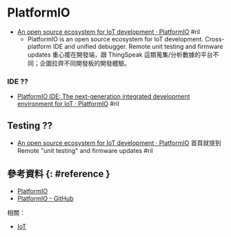 # PlatformIO

  - [An open source ecosystem for IoT development · PlatformIO](https://platformio.org/) #ril
      - PlatformIO is an open source ecosystem for IoT development. Cross-platform IDE and unified debugger. Remote unit testing and firmware updates 重心擺在開發端，跟 ThingSpeak 這類蒐集/分析數據的平台不同；企圖拉齊不同開發板的開發體驗。

### IDE ??

  - [PlatformIO IDE: The next\-generation integrated development environment for IoT · PlatformIO](https://platformio.org/platformio-ide) #ril

## Testing ??

  - [An open source ecosystem for IoT development · PlatformIO](https://platformio.org/) 首頁就提到 Remote "unit testing" and firmware updates #ril

## 參考資料 {: #reference }

  - [PlatformIO](https://platformio.org/)
  - [PlatformIO - GitHub](https://github.com/platformio)

相關：

  - [IoT](iot.md)
